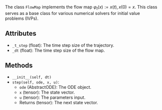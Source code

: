 
The class `FlowMap` implements the flow map $\varphi_t(x) := x(t), x(0) = x$.
This class serves as a base class for various numerical solvers
for initial value problems (IVPs).

## Attributes

- `_t_step` (float): The time step size of the trajectory.
- `_dt` (float): The time step size of the flow map.

## Methods

- `__init__(self, dt)`
- `step(self, ode, x, u)`: 
    - `ode` (AbstractODE): The ODE object.
    - `x` (tensor): The state vector.
    - `u` (tensor): The parameters input.
    - Returns (tensor): The next state vector.

